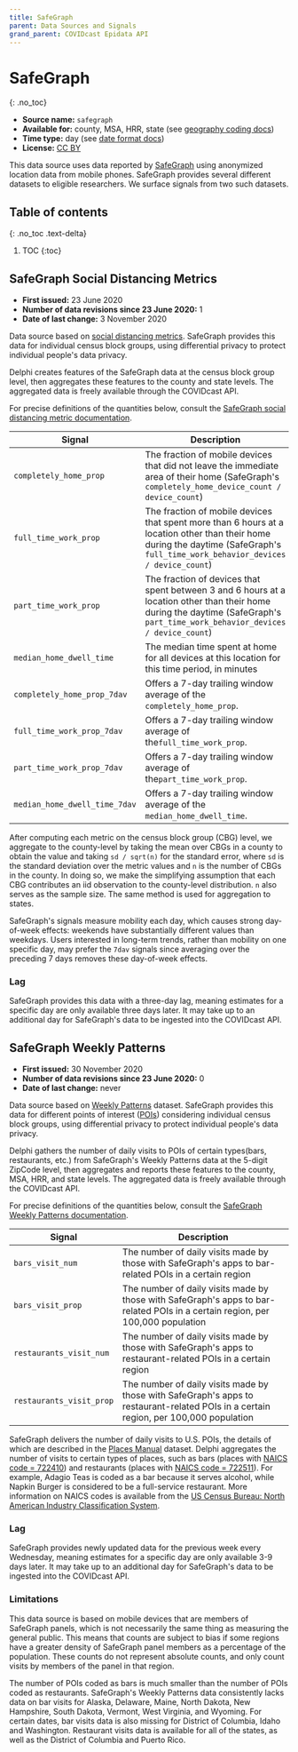 ```yaml
---
title: SafeGraph
parent: Data Sources and Signals
grand_parent: COVIDcast Epidata API
---
```


# SafeGraph
{: .no_toc}
* **Source name:** `safegraph`
* **Available for:** county, MSA, HRR, state (see [geography coding docs](../covidcast_geography.md))
* **Time type:** day (see [date format docs](../covidcast_times.md))
* **License:** [CC BY](../covidcast_licensing.md#creative-commons-attribution)

This data source uses data reported by [SafeGraph](https://www.safegraph.com/)
using anonymized location data from mobile phones. SafeGraph provides several
different datasets to eligible researchers. We surface signals from two such
datasets.

## Table of contents
{: .no_toc .text-delta}

1. TOC
{:toc}

## SafeGraph Social Distancing Metrics

* **First issued:** 23 June 2020
* **Number of data revisions since 23 June 2020:** 1
* **Date of last change:** 3 November 2020

Data source based on [social distancing
metrics](https://docs.safegraph.com/docs/social-distancing-metrics).  SafeGraph
provides this data for individual census block groups, using differential
privacy to protect individual people's data privacy.

Delphi creates features of the SafeGraph data at the census block group level,
then aggregates these features to the county and state levels. The aggregated
data is freely available through the COVIDcast API.

For precise definitions of the quantities below, consult the [SafeGraph social
distancing metric
documentation](https://docs.safegraph.com/docs/social-distancing-metrics).

| Signal | Description |
| --- | --- |
| `completely_home_prop` | The fraction of mobile devices that did not leave the immediate area of their home (SafeGraph's `completely_home_device_count / device_count`) |
| `full_time_work_prop` | The fraction of mobile devices that spent more than 6 hours at a location other than their home during the daytime (SafeGraph's `full_time_work_behavior_devices / device_count`) |
| `part_time_work_prop` | The fraction of devices that spent between 3 and 6 hours at a location other than their home during the daytime (SafeGraph's `part_time_work_behavior_devices / device_count`) |
| `median_home_dwell_time` | The median time spent at home for all devices at this location for this time period, in minutes |
| `completely_home_prop_7dav` | Offers a 7-day trailing window average of the `completely_home_prop`. |
| `full_time_work_prop_7dav` | Offers a 7-day trailing window average of the`full_time_work_prop`. |
| `part_time_work_prop_7dav` | Offers a 7-day trailing window average of the`part_time_work_prop`.|
| `median_home_dwell_time_7dav` | Offers a 7-day trailing window average of the `median_home_dwell_time`.|

After computing each metric on the census block group (CBG) level, we aggregate
to the county-level by taking the mean over CBGs in a county to obtain the value
and taking `sd / sqrt(n)` for the standard error, where `sd` is the standard
deviation over the metric values and `n` is the number of CBGs in the county. In
doing so, we make the simplifying assumption that each CBG contributes an iid
observation to the county-level distribution. `n` also serves as the sample
size. The same method is used for aggregation to states.

SafeGraph's signals measure mobility each day, which causes strong day-of-week
effects: weekends have substantially different values than weekdays. Users
interested in long-term trends, rather than mobility on one specific day, may
prefer the `7dav` signals since averaging over the preceding 7 days removes
these day-of-week effects.

### Lag

SafeGraph provides this data with a three-day lag, meaning estimates for a
specific day are only available three days later. It may take up to an
additional day for SafeGraph's data to be ingested into the COVIDcast API.


## SafeGraph Weekly Patterns

* **First issued:** 30 November 2020
* **Number of data revisions since 23 June 2020:** 0
* **Date of last change:** never

Data source based on [Weekly
Patterns](https://docs.safegraph.com/docs/weekly-patterns) dataset. SafeGraph
provides this data for different points of interest
([POIs](https://docs.safegraph.com/v4.0/docs#section-core-places)) considering
individual census block groups, using differential privacy to protect individual
people's data privacy.

Delphi gathers the number of daily visits to POIs of certain types(bars,
restaurants, etc.)  from SafeGraph's Weekly Patterns data at the 5-digit ZipCode
level, then aggregates and reports these features to the county, MSA, HRR, and
state levels. The aggregated data is freely available through the COVIDcast API.

For precise definitions of the quantities below, consult the [SafeGraph Weekly 
Patterns documentation](https://docs.safegraph.com/docs/weekly-patterns).

| Signal | Description |
| --- | --- |
| `bars_visit_num` | The number of daily visits made by those with SafeGraph's apps to bar-related POIs in a certain region |
| `bars_visit_prop` | The number of daily visits made by those with SafeGraph's apps to bar-related POIs in a certain region, per 100,000 population |
| `restaurants_visit_num` | The number of daily visits made by those with SafeGraph's apps to restaurant-related POIs in a certain region |
| `restaurants_visit_prop` | The number of daily visits made by those with SafeGraph's apps to restaurant-related POIs in a certain region, per 100,000 population |

SafeGraph delivers the number of daily visits to U.S. POIs, the details of which
are described in the [Places
Manual](https://readme.safegraph.com/docs/places-manual#section-placekey)
dataset.  Delphi aggregates the number of visits to certain types of places,
such as bars (places with [NAICS code =
722410](https://www.census.gov/cgi-bin/sssd/naics/naicsrch?input=722410&search=2017+NAICS+Search&search=2017))
and restaurants (places with [NAICS code =
722511](https://www.census.gov/cgi-bin/sssd/naics/naicsrch)). For example,
Adagio Teas is coded as a bar because it serves alcohol, while Napkin Burger is
considered to be a full-service restaurant.  More information on NAICS codes is
available from the [US Census Bureau: North American Industry Classification
System](https://www.census.gov/eos/www/naics/index.html).

### Lag

SafeGraph provides newly updated data for the previous week every Wednesday,
meaning estimates for a specific day are only available 3-9 days later. It may
take up to an additional day for SafeGraph's data to be ingested into the
COVIDcast API.

### Limitations

This data source is based on mobile devices that are members of SafeGraph panels, which is not necessarily the same thing as measuring the general public. This means that counts are subject to bias if some regions have a greater density of SafeGraph panel members as a percentage of the population. These counts do not represent absolute counts, and only count visits by members of the panel in that region.

The number of POIs coded as bars is much smaller than the number of POIs coded as restaurants. 
SafeGraph's Weekly Patterns data consistently lacks data on bar visits for Alaska, Delaware, Maine, North Dakota, New Hampshire, South Dakota, Vermont, West Virginia, and Wyoming. 
For certain dates, bar visits data is also missing for District of Columbia, Idaho and Washington. Restaurant visits data is available for all of the states, as well as the District of Columbia and Puerto Rico.
